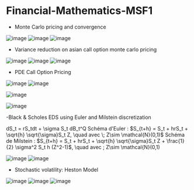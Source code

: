 # Financial-Mathematics-MSF1

- Monte Carlo pricing and convergence
  
![image](https://github.com/MOMOJordan/Financial-Mathematics-MSF1/assets/86100448/e5973166-7203-4e4d-bd65-91e014033ecc)
![image](https://github.com/MOMOJordan/Financial-Mathematics-MSF1/assets/86100448/812dee81-e4d3-4886-b95c-bfeff418e084)
![image](https://github.com/MOMOJordan/Financial-Mathematics-MSF1/assets/86100448/d2526e00-81af-4b8f-9596-42a1ff69f054)


- Variance reduction on asian call option monte carlo pricing
  
![image](https://github.com/MOMOJordan/Financial-Mathematics-MSF1/assets/86100448/90b69aae-4f2b-47a7-bf55-2bcc113b438d)
![image](https://github.com/MOMOJordan/Financial-Mathematics-MSF1/assets/86100448/5d039d19-74e2-4f96-b7dc-6c965ff593f8)
![image](https://github.com/MOMOJordan/Financial-Mathematics-MSF1/assets/86100448/f9ab8d85-e863-4ea0-aff1-b95ac79caa81)

- PDE Call Option Pricing
  
![image](https://github.com/MOMOJordan/Financial-Mathematics-MSF1/assets/86100448/a183224c-feab-4130-96df-1f354a9cea2a)
![image](https://github.com/MOMOJordan/Financial-Mathematics-MSF1/assets/86100448/db5fd443-9c99-4a81-9909-7e5749b90fcf)

![image](https://github.com/MOMOJordan/Financial-Mathematics-MSF1/assets/86100448/03a808fe-aa87-42ad-9552-2e0a094e4233)

![image](https://github.com/MOMOJordan/Financial-Mathematics-MSF1/assets/86100448/fc2b265d-3658-49a0-9e60-85860c653b08)

-Black & Scholes EDS using Euler and Milstein discretization

dS_t = rS_tdt + \sigma S_t dB_t^Q
Schéma d'Euler : $S_{t+h} = S_t + hrS_t + \sqrt{h} \sqrt{\sigma}S_t Z, \quad avec \; Z\sim \mathcal{N}(0,1)$
Schéma de Milstein : $S_{t+h} = S_t + hrS_t + \sqrt{h} \sqrt{\sigma}S_t Z + \frac{1}{2} \sigma^2 S_t h (Z^2-1)$, \quad avec \; Z\sim \mathcal{N}(0,1)

![image](https://github.com/MOMOJordan/Financial-Mathematics-MSF1/assets/86100448/8c0a16a0-6736-46af-9dcf-b77996c7fcad)
![image](https://github.com/MOMOJordan/Financial-Mathematics-MSF1/assets/86100448/4bb67b57-2481-4212-afb8-1517e6320cad)

- Stochastic volatility: Heston Model
  
![image](https://github.com/MOMOJordan/Financial-Mathematics-MSF1/assets/86100448/9d59d03d-5938-4f1d-a60c-7d4669874ab0)
![image](https://github.com/MOMOJordan/Financial-Mathematics-MSF1/assets/86100448/664024b1-9138-4cfd-9c16-3af27e3943c2)
![image](https://github.com/MOMOJordan/Financial-Mathematics-MSF1/assets/86100448/929ecac5-a902-4bf9-815a-1c9195335a1d)






